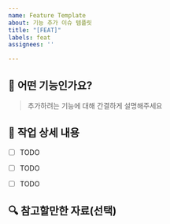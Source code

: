 ```yaml
---
name: Feature Template
about: 기능 추가 이슈 템플릿
title: "[FEAT]"
labels: feat
assignees: ''

---
```


## 📌 어떤 기능인가요?
> 추가하려는 기능에 대해 간결하게 설명해주세요


## 📜 작업 상세 내용
- [ ] TODO
- [ ] TODO
- [ ] TODO


## 🔍 참고할만한 자료(선택)
